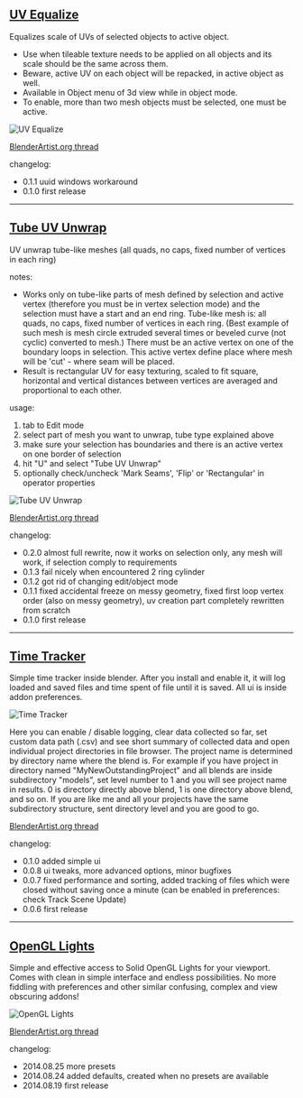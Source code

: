 ## [UV Equalize](https://raw.githubusercontent.com/uhlik/bpy/master/uv_equalize.py)

Equalizes scale of UVs of selected objects to active object.

* Use when tileable texture needs to be applied on all objects and its scale should be the same across them.
* Beware, active UV on each object will be repacked, in active object as well.
* Available in Object menu of 3d view while in object mode.
* To enable, more than two mesh objects must be selected, one must be active.

![UV Equalize](https://raw.githubusercontent.com/uhlik/bpy/master/x/eq.gif)

[BlenderArtist.org thread](http://blenderartists.org/forum/showthread.php?339782-UV-Equalize-and-Tube-Unwrap-addons)

changelog:

* 0.1.1 uuid windows workaround
* 0.1.0 first release

***

## [Tube UV Unwrap](https://raw.githubusercontent.com/uhlik/bpy/master/uv_tube_unwrap.py)

UV unwrap tube-like meshes (all quads, no caps, fixed number of vertices in each ring)

notes:

* Works only on tube-like parts of mesh defined by selection and active vertex (therefore you must be in vertex selection mode) and the selection must have a start and an end ring. Tube-like mesh is: all quads, no caps, fixed number of vertices in each ring. (Best example of such mesh is mesh circle extruded several times or beveled curve (not cyclic) converted to mesh.) There must be an active vertex on one of the boundary loops in selection. This active vertex define place where mesh will be 'cut' - where seam will be placed.
* Result is rectangular UV for easy texturing, scaled to fit square, horizontal and vertical distances between vertices are averaged and proportional to each other. 

usage:

1. tab to Edit mode
2. select part of mesh you want to unwrap, tube type explained above
3. make sure your selection has boundaries and there is an active vertex on one border of selection
4. hit "U" and select "Tube UV Unwrap"
5. optionally check/uncheck 'Mark Seams', 'Flip' or 'Rectangular' in operator properties

![Tube UV Unwrap](https://raw.githubusercontent.com/uhlik/bpy/master/x/tube2.gif)

[BlenderArtist.org thread](http://blenderartists.org/forum/showthread.php?339782-UV-Equalize-and-Tube-Unwrap-addons)

changelog:

* 0.2.0 almost full rewrite, now it works on selection only, any mesh will work, if selection comply to requirements
* 0.1.3 fail nicely when encountered 2 ring cylinder
* 0.1.2 got rid of changing edit/object mode
* 0.1.1 fixed accidental freeze on messy geometry, fixed first loop vertex order (also on messy geometry), uv creation part completely rewritten from scratch
* 0.1.0 first release

***

## [Time Tracker](https://raw.githubusercontent.com/uhlik/bpy/master/system_time_tracker.py)

Simple time tracker inside blender. After you install and enable it, it will log loaded and saved files and time spent of file until it is saved. All ui is inside addon preferences.

![Time Tracker](https://raw.githubusercontent.com/uhlik/bpy/master/x/tt.jpg)

Here you can enable / disable logging, clear data collected so far, set custom data path (.csv) and see short summary of collected data and open individual project directories in file browser. The project name is determined by directory name where the blend is. For example if you have project in directory named "MyNewOutstandingProject" and all blends are inside subdirectory "models", set level number to 1 and you will see project name in results. 0 is directory directly above blend, 1 is one directory above blend, and so on. If you are like me and all your projects have the same subdirectory structure, sent directory level and you are good to go.

[BlenderArtist.org thread](http://blenderartists.org/forum/showthread.php?345129-Time-Tracker-addon)

changelog:

* 0.1.0 added simple ui
* 0.0.8 ui tweaks, more advanced options, minor bugfixes
* 0.0.7 fixed performance and sorting, added tracking of files which were closed without saving once a minute (can be enabled in preferences: check Track Scene Update)
* 0.0.6 first release

***

## [OpenGL Lights](https://raw.githubusercontent.com/uhlik/bpy/master/space_view3d_opengl_lights.py)

Simple and effective access to Solid OpenGL Lights for your viewport. Comes with clean in simple interface and endless possibilities. No more fiddling with preferences and other similar confusing, complex and view obscuring addons!

![OpenGL Lights](https://raw.githubusercontent.com/uhlik/bpy/master/x/gl-lights.gif)

[BlenderArtist.org thread](http://blenderartists.org/forum/showthread.php?346612-The-most-efficient-OpenGL-Lights-panel-%28with-presets-system%29)

changelog:

* 2014.08.25 more presets
* 2014.08.24 added defaults, created when no presets are available
* 2014.08.19 first release
